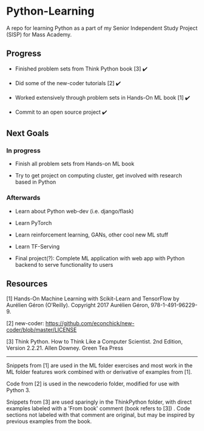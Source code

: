 # Python-Learning
A repo for learning Python as a part of my Senior Independent Study Project (SISP) for Mass Academy.

## Progress

* Finished problem sets from Think Python book [3] :heavy_check_mark:

* Did some of the new-coder tutorials [2] :heavy_check_mark:

* Worked extensively through problem sets in Hands-On ML book [1] :heavy_check_mark:

* Commit to an open source project :heavy_check_mark:

## Next Goals

### In progress

* Finish all problem sets from Hands-on ML book

* Try to get project on computing cluster, get involved with research based in Python

### Afterwards

* Learn about Python web-dev (i.e. django/flask)

* Learn PyTorch

* Learn reinforcement learning, GANs, other cool new ML stuff

* Learn TF-Serving

* Final project(?): Complete ML application with web app with Python backend to serve functionality to users


## Resources
[1] Hands-On Machine Learning with Scikit-Learn and TensorFlow by Aurélien Géron (O’Reilly). Copyright 2017 Aurélien Géron, 978-1-491-96229-9.

[2] new-coder: https://github.com/econchick/new-coder/blob/master/LICENSE

[3] Think Python. How to Think Like a Computer Scientist. 2nd Edition, Version 2.2.21. Allen Downey. Green Tea Press

**<hr>**

Snippets from [1] are used in the ML folder exercises and most work in the ML folder features work combined with or derivative of examples from [1].

Code from [2] is used in the newcoderio folder, modified for use with Python 3. 

Snippets from [3] are used sparingly in the ThinkPython folder, with direct examples labeled with a 'From book' comment (book refers to [3]) . Code sections not labeled with that comment are original, but may be inspired by previous examples from the book.
